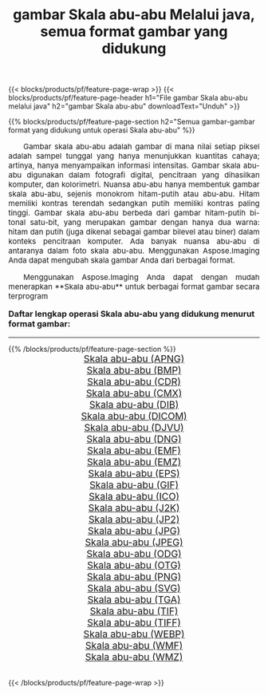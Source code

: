 ﻿---
title: gambar Skala abu-abu Melalui java, semua format gambar yang didukung 
weight: 3920
url: /id/java/grayscale/ 
lang: id
langdirlevel: 2
locales: zh-hans,ja,it,ru,de,es,fr,nl,id,lt,pl,pt,vi,tr,ko,zh-hant,ar,hi,th,sv,cs,uk,he
description: Menggunakan Aspose.Imaging Anda dapat dengan mudah Skala abu-abu gambar Via java
---

{{< blocks/products/pf/feature-page-wrap >}}
{{< blocks/products/pf/feature-page-header h1="File gambar Skala abu-abu melalui java" h2="gambar Skala abu-abu" downloadText="Unduh" >}}


{{% blocks/products/pf/feature-page-section  h2="Semua gambar-gambar format yang didukung untuk operasi Skala abu-abu" %}}
<p align="justify" style="text-indent:2em;font-size:15px;">
Gambar skala abu-abu adalah gambar di mana nilai setiap piksel adalah sampel tunggal yang hanya menunjukkan kuantitas cahaya; artinya, hanya menyampaikan informasi intensitas. Gambar skala abu-abu digunakan dalam fotografi digital, pencitraan yang dihasilkan komputer, dan kolorimetri. Nuansa abu-abu hanya membentuk gambar skala abu-abu, sejenis monokrom hitam-putih atau abu-abu. Hitam memiliki kontras terendah sedangkan putih memiliki kontras paling tinggi. Gambar skala abu-abu berbeda dari gambar hitam-putih bi-tonal satu-bit, yang merupakan gambar dengan hanya dua warna: hitam dan putih (juga dikenal sebagai gambar bilevel atau biner) dalam konteks pencitraan komputer. Ada banyak nuansa abu-abu di antaranya dalam foto skala abu-abu. Menggunakan Aspose.Imaging Anda dapat mengubah skala gambar Anda dari berbagai format.
</p>
<p align="justify" style="text-indent:2em;font-size:15px;">
Menggunakan Aspose.Imaging Anda dapat dengan mudah menerapkan **Skala abu-abu** untuk berbagai format gambar secara terprogram
</p>
<h3 style="margin-top:16px;">
Daftar lengkap operasi Skala abu-abu yang didukung menurut format gambar:
</h3>
<hr/>
{{% /blocks/products/pf/feature-page-section %}}
<div class="container-fluid productfamilypage bg-gray">
    <div class="convertypes bg-gray agp-content section">
        <div class="container">
		<div class="row other-converters" style="gap: 10px;font-size: 19px;text-align:center;">
		    <div class='col-md-3 other-converter remove-lp remove-rp'><a href="/imaging/id/java/grayscale/apng/" style="padding:15px;">Skala abu-abu (APNG)</a></div><div class='col-md-3 other-converter remove-lp remove-rp'><a href="/imaging/id/java/grayscale/bmp/" style="padding:15px;">Skala abu-abu (BMP)</a></div><div class='col-md-3 other-converter remove-lp remove-rp'><a href="/imaging/id/java/grayscale/cdr/" style="padding:15px;">Skala abu-abu (CDR)</a></div><div class='col-md-3 other-converter remove-lp remove-rp'><a href="/imaging/id/java/grayscale/cmx/" style="padding:15px;">Skala abu-abu (CMX)</a></div><div class='col-md-3 other-converter remove-lp remove-rp'><a href="/imaging/id/java/grayscale/dib/" style="padding:15px;">Skala abu-abu (DIB)</a></div><div class='col-md-3 other-converter remove-lp remove-rp'><a href="/imaging/id/java/grayscale/dicom/" style="padding:15px;">Skala abu-abu (DICOM)</a></div><div class='col-md-3 other-converter remove-lp remove-rp'><a href="/imaging/id/java/grayscale/djvu/" style="padding:15px;">Skala abu-abu (DJVU)</a></div><div class='col-md-3 other-converter remove-lp remove-rp'><a href="/imaging/id/java/grayscale/dng/" style="padding:15px;">Skala abu-abu (DNG)</a></div><div class='col-md-3 other-converter remove-lp remove-rp'><a href="/imaging/id/java/grayscale/emf/" style="padding:15px;">Skala abu-abu (EMF)</a></div><div class='col-md-3 other-converter remove-lp remove-rp'><a href="/imaging/id/java/grayscale/emz/" style="padding:15px;">Skala abu-abu (EMZ)</a></div><div class='col-md-3 other-converter remove-lp remove-rp'><a href="/imaging/id/java/grayscale/eps/" style="padding:15px;">Skala abu-abu (EPS)</a></div><div class='col-md-3 other-converter remove-lp remove-rp'><a href="/imaging/id/java/grayscale/gif/" style="padding:15px;">Skala abu-abu (GIF)</a></div><div class='col-md-3 other-converter remove-lp remove-rp'><a href="/imaging/id/java/grayscale/ico/" style="padding:15px;">Skala abu-abu (ICO)</a></div><div class='col-md-3 other-converter remove-lp remove-rp'><a href="/imaging/id/java/grayscale/j2k/" style="padding:15px;">Skala abu-abu (J2K)</a></div><div class='col-md-3 other-converter remove-lp remove-rp'><a href="/imaging/id/java/grayscale/jp2/" style="padding:15px;">Skala abu-abu (JP2)</a></div><div class='col-md-3 other-converter remove-lp remove-rp'><a href="/imaging/id/java/grayscale/jpg/" style="padding:15px;">Skala abu-abu (JPG)</a></div><div class='col-md-3 other-converter remove-lp remove-rp'><a href="/imaging/id/java/grayscale/jpeg/" style="padding:15px;">Skala abu-abu (JPEG)</a></div><div class='col-md-3 other-converter remove-lp remove-rp'><a href="/imaging/id/java/grayscale/odg/" style="padding:15px;">Skala abu-abu (ODG)</a></div><div class='col-md-3 other-converter remove-lp remove-rp'><a href="/imaging/id/java/grayscale/otg/" style="padding:15px;">Skala abu-abu (OTG)</a></div><div class='col-md-3 other-converter remove-lp remove-rp'><a href="/imaging/id/java/grayscale/png/" style="padding:15px;">Skala abu-abu (PNG)</a></div><div class='col-md-3 other-converter remove-lp remove-rp'><a href="/imaging/id/java/grayscale/svg/" style="padding:15px;">Skala abu-abu (SVG)</a></div><div class='col-md-3 other-converter remove-lp remove-rp'><a href="/imaging/id/java/grayscale/tga/" style="padding:15px;">Skala abu-abu (TGA)</a></div><div class='col-md-3 other-converter remove-lp remove-rp'><a href="/imaging/id/java/grayscale/tif/" style="padding:15px;">Skala abu-abu (TIF)</a></div><div class='col-md-3 other-converter remove-lp remove-rp'><a href="/imaging/id/java/grayscale/tiff/" style="padding:15px;">Skala abu-abu (TIFF)</a></div><div class='col-md-3 other-converter remove-lp remove-rp'><a href="/imaging/id/java/grayscale/webp/" style="padding:15px;">Skala abu-abu (WEBP)</a></div><div class='col-md-3 other-converter remove-lp remove-rp'><a href="/imaging/id/java/grayscale/wmf/" style="padding:15px;">Skala abu-abu (WMF)</a></div><div class='col-md-3 other-converter remove-lp remove-rp'><a href="/imaging/id/java/grayscale/wmz/" style="padding:15px;">Skala abu-abu (WMZ)</a></div>
                </div>
        </div>
    </div>
</div>
<br/>

{{< /blocks/products/pf/feature-page-wrap >}}
